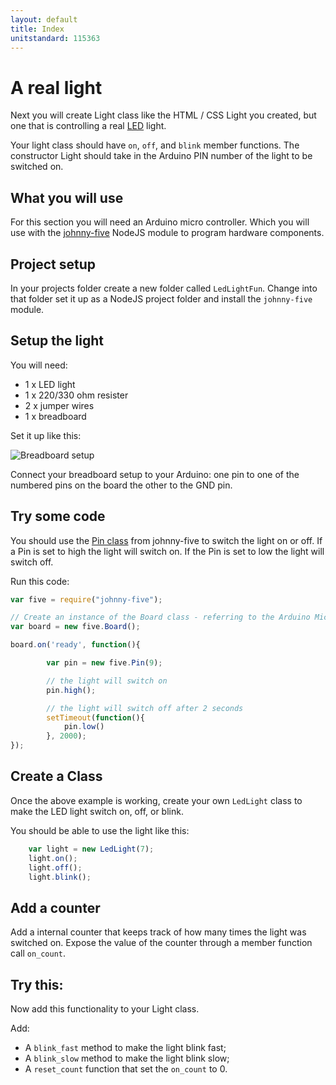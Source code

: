 ```yaml
---
layout: default
title: Index
unitstandard: 115363
---
```


# A real light

Next you will create Light class like the HTML / CSS Light you created, but one that is controlling a real [LED](https://en.wikipedia.org/wiki/Light-emitting_diode) light.

Your light class should have `on`, `off`, and `blink` member functions. The constructor Light should take in the Arduino PIN number of the light to be switched on.

## What you will use

For this section you will need an Arduino micro controller. Which you will use with the [johnny-five](http://http://johnny-five.io/) NodeJS module to program hardware components.

## Project setup

In your projects folder create a new folder called `LedLightFun`. Change into that folder set it up as a NodeJS project folder and install the `johnny-five` module.

## Setup the light

You will need:

* 1 x LED light
* 1 x 220/330 ohm resister
* 2 x jumper wires
* 1 x breadboard

Set it up like this:

![Breadboard setup](https://raw.githubusercontent.com/avermeulen/ObjectOrientationIntroduction/master/pictures/Setup%20for%20One%20LED_bb.jpg)

Connect your breadboard setup to your Arduino: one pin to one of the numbered pins on the board the other to the GND pin.

## Try some code

You should use the [Pin class](https://github.com/rwaldron/johnny-five/wiki/Pin) from johnny-five to switch the light on or off. If a Pin is set to high the light will switch on. If the Pin is set to low the light will switch off.

Run this code:

```javascript
var five = require("johnny-five");

// Create an instance of the Board class - referring to the Arduino Micro Controller 'board'
var board = new five.Board();

board.on('ready', function(){

		var pin = new five.Pin(9);

        // the light will switch on
        pin.high();

		// the light will switch off after 2 seconds
		setTimeout(function(){
	        pin.low()
		}, 2000);
});
```

## Create a Class

Once the above example is working, create your own `LedLight` class to make the LED light switch on, off, or blink.

You should be able to use the light like this:

```javascript
	var light = new LedLight(7);
	light.on();
	light.off();
	light.blink();
```

## Add a counter

Add a internal counter that keeps track of how many times the light was switched on. Expose the value of the counter through a member function call `on_count`.

## Try this:

Now add this functionality to your Light class.

Add:

* A `blink_fast` method to make the light blink fast;
* A `blink_slow` method to make the light blink slow;
* A `reset_count` function that set the `on_count` to 0.
